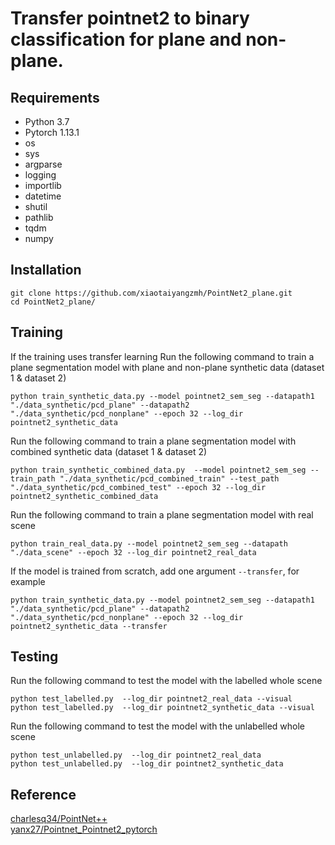 # Transfer pointnet2 to binary classification for plane and non-plane.

## Requirements
* Python 3.7
* Pytorch 1.13.1
* os
* sys
* argparse
* logging
* importlib
* datetime
* shutil
* pathlib
* tqdm
* numpy

## Installation
```
git clone https://github.com/xiaotaiyangzmh/PointNet2_plane.git
cd PointNet2_plane/
```

## Training
If the training uses transfer learning
Run the following command to train a plane segmentation model with plane and non-plane synthetic data (dataset 1 & dataset 2)
```
python train_synthetic_data.py --model pointnet2_sem_seg --datapath1 "./data_synthetic/pcd_plane" --datapath2 "./data_synthetic/pcd_nonplane" --epoch 32 --log_dir pointnet2_synthetic_data

```
Run the following command to train a plane segmentation model with combined synthetic data (dataset 1 & dataset 2)
```
python train_synthetic_combined_data.py  --model pointnet2_sem_seg --train_path "./data_synthetic/pcd_combined_train" --test_path "./data_synthetic/pcd_combined_test" --epoch 32 --log_dir pointnet2_synthetic_combined_data
```
Run the following command to train a plane segmentation model with real scene
```
python train_real_data.py --model pointnet2_sem_seg --datapath "./data_scene" --epoch 32 --log_dir pointnet2_real_data

```

If the model is trained from scratch, add one argument ```--transfer```, for example
```
python train_synthetic_data.py --model pointnet2_sem_seg --datapath1 "./data_synthetic/pcd_plane" --datapath2 "./data_synthetic/pcd_nonplane" --epoch 32 --log_dir pointnet2_synthetic_data --transfer

```

## Testing
Run the following command to test the model with the labelled whole scene
```
python test_labelled.py  --log_dir pointnet2_real_data --visual
python test_labelled.py  --log_dir pointnet2_synthetic_data --visual
```

Run the following command to test the model with the unlabelled whole scene
```
python test_unlabelled.py  --log_dir pointnet2_real_data
python test_unlabelled.py  --log_dir pointnet2_synthetic_data
```

## Reference
[charlesq34/PointNet++](https://github.com/charlesq34/pointnet2)<br>
[yanx27/Pointnet_Pointnet2_pytorch](https://github.com/yanx27/Pointnet_Pointnet2_pytorch)

